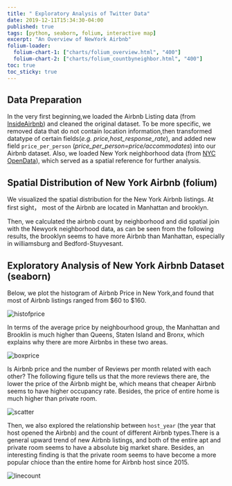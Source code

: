 ```yaml
---
title: " Exploratory Analysis of Twitter Data"
date: 2019-12-11T15:34:30-04:00
published: true
tags: [python, seaborn, folium, interactive map]
excerpt: "An Overview of NewYork Airbnb"
folium-loader:
  folium-chart-1: ["charts/folium_overview.html", "400"]
  folium-chart-2: ["charts/folium_countbyneighbor.html", "400"]
toc: true
toc_sticky: true
---
```


## Data Preparation
In the very first beginning,we loaded the Airbnb Listing data (from [InsideAirbnb][InsideAirbnb]) and cleaned the original dataset. To be more specific, we removed data that do not contain location information,then transformed datatype of certain fields(*e.g. price,host_response_rate*), and added new field `price_per_person` (*price_per_person=price/accommodates*) into our Airbnb dataset. Also, we loaded New York neighborhood data (from [NYC OpenData][NYC OpenData]), which served as a spatial reference for further analysis.

[InsideAirbnb]: http://insideairbnb.com/beijing/?neighbourhood=&filterEntireHomes=false&filterHighlyAvailable=false&filterRecentReviews=false&filterMultiListings=false
[NYC OpenData]: https://opendata.cityofnewyork.us/

## Spatial  Distribution of New York Airbnb  (folium)
We visualized the spatial distribution for the New York Airbnb listings. At first sight， most of the Airbnb are located in Manhattan and brooklyn.   

<div id="folium-chart-1"></div>   
      
Then, we calculated the airbnb count by neighborhood and did spatial join with the Newyork neighborhood data, as can be seen from the following results, the brooklyn seems to have more Airbnb than Manhattan, especially in williamsburg and Bedford-Stuyvesant.   

<div id="folium-chart-2"></div>    
    
## Exploratory Analysis of New York Airbnb Dataset (seaborn)
Below, we plot the histogram of Airbnb Price in New York,and found that most of Airbnb listings ranged from $60 to $160.

![histofprice](https://raw.githubusercontent.com/liziqun/MUSA620_Final_Project/master/assets/images/hist.png)

In terms of the average price by neighbourhood group, the Manhattan and Brooklin is much higher than Queens, Staten Island and Bronx, which explains why there are more Airbnbs in these two areas.  

![boxprice](https://raw.githubusercontent.com/liziqun/MUSA620_Final_Project/master/assets/images/box.png)

Is Airbnb price and the number of Reviews per month related with each other? The following figure tells us that the more reviews there are, the lower the price of the Airbnb might be, which means that cheaper Airbnb seems to have higher occupancy rate. Besides, the price of entire home is much higher than private room.  

![scatter](https://raw.githubusercontent.com/liziqun/MUSA620_Final_Project/master/assets/images/scatter_price_reviews.png)

Then, we also explored the relationship between `host_year` (the year that host opened the Airbnb) and the count of different Airbnb types.There is a general upward trend of new Airbnb listings, and both of the entire apt and private room seems to have a absolute big market share. Besides, an interesting finding is that the private room seems to have become a more popular chioce than the entire home for Airbnb host since 2015.   

![linecount](https://raw.githubusercontent.com/liziqun/MUSA620_Final_Project/master/assets/images/line_count.png)
